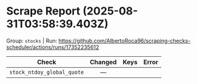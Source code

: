 # Scrape Report (2025-08-31T03:58:39.403Z)

Group: `stocks`  |  Run: https://github.com/AlbertoRoca96/scraping-checks-scheduler/actions/runs/17352235612

| Check | Changed | Keys | Error |
|---|:---:|:--|:--|
| `stock_ntdoy_global_quote` | — |  |  |
